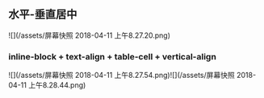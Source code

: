 ## 水平-垂直居中

![](/assets/屏幕快照 2018-04-11 上午8.27.20.png)

### inline-block + text-align + table-cell + vertical-align

![](/assets/屏幕快照 2018-04-11 上午8.27.54.png)![](/assets/屏幕快照 2018-04-11 上午8.28.44.png)



